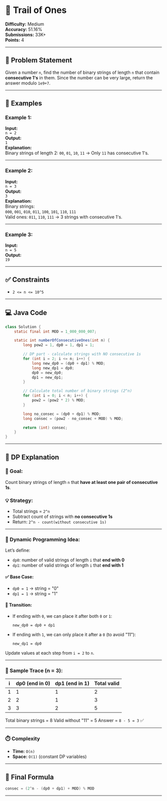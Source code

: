 
# 🧮 Trail of Ones

**Difficulty:** Medium  
**Accuracy:** 51.16%  
**Submissions:** 33K+  
**Points:** 4  

---

## 📝 Problem Statement

Given a number `n`, find the number of binary strings of length `n` that contain **consecutive 1's** in them. Since the number can be very large, return the answer modulo `1e9+7`.

---

## 🔢 Examples

### Example 1:
**Input:**  
`n = 2`  
**Output:**  
`1`  
**Explanation:**  
Binary strings of length 2: `00`, `01`, `10`, `11` → Only `11` has consecutive 1's.

---

### Example 2:
**Input:**  
`n = 3`  
**Output:**  
`3`  
**Explanation:**  
Binary strings:  
`000`, `001`, `010`, `011`, `100`, `101`, `110`, `111`  
Valid ones: `011`, `110`, `111` → 3 strings with consecutive 1's.

---

### Example 3:
**Input:**  
`n = 5`  
**Output:**  
`19`

---

## ✅ Constraints

- `2 <= n <= 10^5`

---

## 💻 Java Code

```java
class Solution {
    static final int MOD = 1_000_000_007;

    static int numberOfConsecutiveOnes(int n) {
        long pow2 = 1, dp0 = 1, dp1 = 1;

        // DP part - calculate strings with NO consecutive 1s
        for (int i = 2; i <= n; i++) {
            long new_dp0 = (dp0 + dp1) % MOD;
            long new_dp1 = dp0;
            dp0 = new_dp0;
            dp1 = new_dp1;
        }

        // Calculate total number of binary strings (2^n)
        for (int i = 0; i < n; i++) {
            pow2 = (pow2 * 2) % MOD;
        }

        long no_consec = (dp0 + dp1) % MOD;
        long consec = (pow2 - no_consec + MOD) % MOD;

        return (int) consec;
    }
}
````

---

## 🧠 DP Explanation

### 🎯 Goal:

Count binary strings of length `n` that **have at least one pair of consecutive 1s**.

### 💡 Strategy:

* Total strings = `2^n`
* Subtract count of strings with **no consecutive 1s**
* Return: `2^n - count(without consecutive 1s)`

---

### 🧮 Dynamic Programming Idea:

Let’s define:

* `dp0`: number of valid strings of length `i` that **end with 0**
* `dp1`: number of valid strings of length `i` that **end with 1**

#### ✅ Base Case:

* `dp0 = 1` → string = "0"
* `dp1 = 1` → string = "1"

#### 🔄 Transition:

* If ending with `0`, we can place it after both `0` or `1`:

  ```
  new_dp0 = dp0 + dp1
  ```
* If ending with `1`, we can only place it after a `0` (to avoid "11"):

  ```
  new_dp1 = dp0
  ```

Update values at each step from `i = 2` to `n`.

---

### 🧪 Sample Trace (n = 3):

| i | dp0 (end in 0) | dp1 (end in 1) | Total valid |
| - | -------------- | -------------- | ----------- |
| 1 | 1              | 1              | 2           |
| 2 | 2              | 1              | 3           |
| 3 | 3              | 2              | 5           |

Total binary strings = 8
Valid without "11" = 5
Answer = `8 - 5 = 3` ✅

---

### ⏱️ Complexity

* **Time:** `O(n)`
* **Space:** `O(1)` (constant DP variables)

---

## 🏁 Final Formula

```java
consec = (2^n - (dp0 + dp1) + MOD) % MOD
```

---


